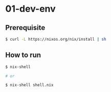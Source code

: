 # 01-dev-env

## Prerequisite

```bash
$ curl -L https://nixos.org/nix/install | sh
```

## How to run

```bash
$ nix-shell

# or

$ nix-shell shell.nix
```
